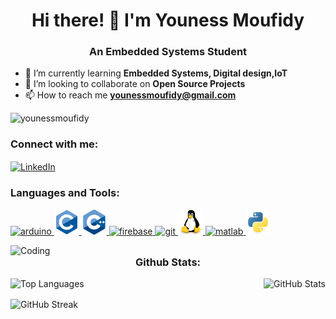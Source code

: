 <h1 align="center">Hi there! 👋 I'm Youness Moufidy</h1>
<h3 align="center">An Embedded Systems Student</h3>

- 🌱 I’m currently learning **Embedded Systems, Digital design,IoT**
- 👯 I’m looking to collaborate on **Open Source Projects**
- 📫 How to reach me **younessmoufidy@gmail.com**
<p align="left">
  <img src="https://komarev.com/ghpvc/?username=younessmoufidy&label=Profile%20views&color=0e75b6&style=flat" alt="younessmoufidy" />
</p>
<h3 align="left">Connect with me:</h3>
<p align="left">
  <a href="https://www.linkedin.com/in/younessmoufidy/" target="blank">
    <img align="center" src="https://raw.githubusercontent.com/rahuldkjain/github-profile-readme-generator/master/src/images/icons/Social/linked-in-alt.svg" alt="LinkedIn" height="30" width="40" />
  </a>
</p>

<h3 align="left">Languages and Tools:</h3>
<p align="left">
  <a href="https://www.arduino.cc/" target="_blank" rel="noreferrer">
    <img src="https://cdn.worldvectorlogo.com/logos/arduino-1.svg" alt="arduino" width="40" height="40"/>
  </a>
  <a href="https://www.cprogramming.com/" target="_blank" rel="noreferrer">
    <img src="https://raw.githubusercontent.com/devicons/devicon/master/icons/c/c-original.svg" alt="c" width="40" height="40"/>
  </a>
  <a href="https://www.w3schools.com/cpp/" target="_blank" rel="noreferrer">
    <img src="https://raw.githubusercontent.com/devicons/devicon/master/icons/cplusplus/cplusplus-original.svg" alt="cplusplus" width="40" height="40"/>
  </a>
  <a href="https://firebase.google.com/" target="_blank" rel="noreferrer">
    <img src="https://www.vectorlogo.zone/logos/firebase/firebase-icon.svg" alt="firebase" width="40" height="40"/>
  </a>
  <a href="https://git-scm.com/" target="_blank" rel="noreferrer">
    <img src="https://www.vectorlogo.zone/logos/git-scm/git-scm-icon.svg" alt="git" width="40" height="40"/>
  </a>
  <a href="https://www.linux.org/" target="_blank" rel="noreferrer">
    <img src="https://raw.githubusercontent.com/devicons/devicon/master/icons/linux/linux-original.svg" alt="linux" width="40" height="40"/>
  </a>
  <a href="https://www.mathworks.com/" target="_blank" rel="noreferrer">
    <img src="https://upload.wikimedia.org/wikipedia/commons/2/21/Matlab_Logo.png" alt="matlab" width="40" height="40"/>
  </a>
  <a href="https://www.python.org" target="_blank" rel="noreferrer">
    <img src="https://raw.githubusercontent.com/devicons/devicon/master/icons/python/python-original.svg" alt="python" width="40" height="40"/>
  </a>
</p>
<img align="right" alt="Coding" width="800" src="https://camo.githubusercontent.com/7de37139d0b4c1ce40865e799b446c0e963a3dd8fb68d239707237c40604fa3d/68747470733a2f2f63646e2e6472696262626c652e636f6d2f75736572732f3733303730332f73637265656e73686f74732f363538313234332f6176656e746f2e676966">

<h3 align="center">Github Stats:</h3>
<p><img align="left" src="https://github-readme-stats.vercel.app/api/top-langs?username=younessmoufidy&show_icons=true&locale=en&layout=compact" alt="Top Languages" /></p>

<p>&nbsp;<img align="right" src="https://github-readme-stats.vercel.app/api?username=younessmoufidy&show_icons=true&locale=en" alt="GitHub Stats" /></p>

<p><img align="center" src="https://github-readme-streak-stats.herokuapp.com/?user=younessmoufidy&" alt="GitHub Streak" /></p>
